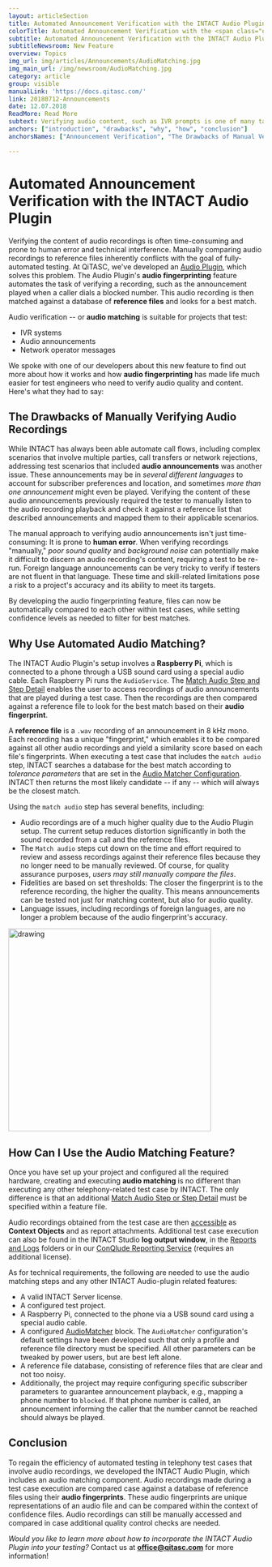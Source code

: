 ```yaml
---
layout: articleSection
title: Automated Announcement Verification with the INTACT Audio Plugin
colorTitle: Automated Announcement Verification with the <span class="orange">IN</span>TACT<sup>®</sup> Audio Plugin
subtitle: Automated Announcement Verification with the INTACT Audio Plugin
subtitleNewsroom: New Feature
overview: Topics
img_url: img/articles/Announcements/AudioMatching.jpg
img_main_url: /img/newsroom/AudioMatching.jpg
category: article
group: visible
manualLink: 'https://docs.qitasc.com/'
link: 20180712-Announcements
date: 12.07.2018
ReadMore: Read More
subtext: Verifying audio content, such as IVR prompts is one of many tasks that INTACT automates. This means audio content no longer needs to be checked manually, which significantly reduces the amount of time spent checking test results.
anchors: ["introduction", "drawbacks", "why", "how", "conclusion"]
anchorsNames: ["Announcement Verification", "The Drawbacks of Manual Verification", "Why Use Automated Audio Matching?", "How Can I Use the Audio Matcher?", "Conclusion" ]

---
```

# Automated Announcement Verification with the INTACT Audio Plugin <a name="introduction"></a>
Verifying the content of audio recordings is often time-consuming and prone to human error and technical interference. Manually comparing audio recordings to reference files inherently conflicts with the goal of fully-automated testing. At QiTASC, we've developed an [Audio Plugin](http://www.qitasc.com/articles/20180326-AudioPlugin), which solves this problem. The Audio Plugin's **audio fingerprinting** feature automates the task of verifying a recording, such as the announcement played when a caller dials a blocked number. This audio recording is then matched against a database of **reference files** and looks for a best match.

Audio verification -- or **audio matching** is suitable for projects that test:
* IVR systems
* Audio announcements
* Network operator messages

We spoke with one of our developers about this new feature to find out more about how it works and how **audio fingerprinting** has made life much easier for test engineers who need to verify audio quality and content. Here's what they had to say:

## The Drawbacks of Manually Verifying Audio Recordings <a name="drawbacks"></a>
While INTACT has always been able automate call flows, including complex scenarios that involve multiple parties, call transfers or network rejections, addressing test scenarios that included **audio announcements** was another issue. These announcements may be in *several different languages* to account for subscriber preferences and location, and sometimes *more than one announcement* might even be played. Verifying the content of these audio announcements previously required the tester to manually listen to the audio recording playback and check it against a reference list that described announcements and mapped them to their applicable scenarios.

The manual approach to verifying audio announcements isn't just time-consuming: It is prone to **human error**. When verifying recordings "manually," *poor sound quality* and *background noise* can potentially make it difficult to discern an audio recording's content, requiring a test to be re-run. Foreign language announcements can be very tricky to verify if testers are not fluent in that language. These time and skill-related limitations pose a risk to a project's accuracy and its ability to meet its targets.

By developing the audio fingerprinting feature, files can now be automatically compared to each other within test cases, while setting confidence levels as needed to filter for best matches.

## Why Use Automated Audio Matching? <a name="why"></a>
The INTACT Audio Plugin's setup involves a **Raspberry Pi**, which is connected to a phone through a USB sound card using a special audio cable. Each Raspberry Pi runs the `AudioService`. The [Match Audio Step and Step Detail](https://docs.qitasc.com/intactsteps/audiomatching/) enables the user to access recordings of audio announcements that are played during a test case. Then the recordings are then compared against a reference file to look for the best match based on their **audio fingerprint**.

A **reference file** is a `.wav` recording of an announcement in 8 kHz mono. Each recording has a unique "fingerprint," which enables it to be compared against all other audio recordings and yield a similarity score based on each file's fingerprints. When executing a test case that includes the `match audio` step, INTACT searches a database for the best match according to *tolerance parameters* that are set in the [Audio Matcher Configuration](https://docs.qitasc.com/intactsteps/audiomatchingconfig/). INTACT then returns the most likely candidate -- if any -- which will always be the closest match.

Using the `match audio` step has several benefits, including:
* Audio recordings are of a much higher quality due to the Audio Plugin setup. The current setup reduces distortion significantly in both the sound recorded from a call and the reference files.
* The `Match audio` steps cut down on the time and effort required to review and assess recordings against their reference files because they no longer need to be manually reviewed. Of course, for quality assurance purposes, *users may still manually compare the files*.
* Fidelities are based on set thresholds: The closer the fingerprint is to the reference recording, the higher the quality. This means announcements can be tested not just for matching content, but also for audio quality.
* Language issues, including recordings of foreign languages, are no longer a problem because of the audio fingerprint's accuracy.

<img src="../../img/newsroom/Audio05_Scores.jpg" alt="drawing" width="400px"/>

## How Can I Use the Audio Matching Feature? <a name="how"></a>
Once you have set up your project and configured all the required hardware, creating and executing **audio matching** is no different than executing any other telephony-related test case by INTACT. The only difference is that an additional [Match Audio Step or Step Detail](https://docs.qitasc.com/intactsteps/audiomatching/) must be specified within a feature file.

Audio recordings obtained from the test case are then [accessible](https://docs.qitasc.com/intactsteps/accessaudio/) as **Context Objects** and as report attachments. Additional test case execution can also be found in the INTACT Studio **log output window**, in the [Reports and Logs](https://docs.qitasc.com/intactbasics/logsandreports/) folders or in our [ConQlude Reporting Service](https://docs.qitasc.com/conqlude/introduction/) (requires an additional license).

As for technical requirements, the following are needed to use the audio matching steps and any other INTACT Audio-plugin related features:
* A valid INTACT Server license.
* A configured test project.
* A Raspberry Pi, connected to the phone via a USB sound card using a special audio cable.
* A configured [AudioMatcher](https://docs.qitasc.com/intactsteps/audiomatchingconfig/) block. The `AudioMatcher` configuration's default settings have been developed such that only a profile and reference file directory must be specified. All other parameters can be tweaked by power users, but are best left alone.
* A reference file database, consisting of reference files that are clear and not too noisy.
* Additionally, the project may require configuring specific subscriber parameters to guarantee announcement playback, e.g., mapping a phone number to `blocked`. If that phone number is called, an announcement informing the caller that the number cannot be reached should always be played.

## Conclusion <a name="conclusion"></a>
To regain the efficiency of automated testing in telephony test cases that involve audio recordings, we developed the INTACT Audio Plugin, which includes an audio matching component. Audio recordings made during a test case execution are compared case against a database of reference files using their **audio fingerprints**. These audio fingerprints are unique representations of an audio file and can be compared within the context of confidence files. Audio recordings can still be manually accessed and compared in case additional quality control checks are needed.

*Would you like to learn more about how to incorporate the INTACT Audio Plugin into your testing?* Contact us at **office@qitasc.com** for more information!
